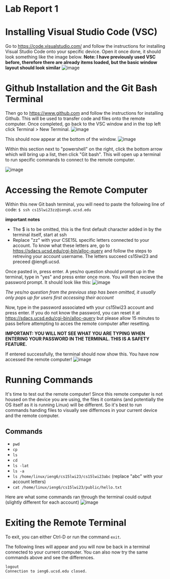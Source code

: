 # Lab Report 1
# Installing Visual Studio Code (VSC)
Go to https://code.visualstudio.com/ and follow the instructions for installing Visual Studio Code onto your specific device. Open it once done, it should look something like the image below. **Note: I have previously used VSC before, therefore there are already items loaded, but the basic window layout should look similar**
![image](https://user-images.githubusercontent.com/122570961/212625408-ffe656cb-527e-474d-b2c7-98d7e7ad7e2d.png)



# Github Installation and the Git Bash Terminal
Then go to https://www.github.com and follow the instructions for installing Github. This will be used to transfer code and files onto the remote computer. Once completed, go back to the VSC window and in the top left click Terminal > New Terminal.
![image](https://user-images.githubusercontent.com/122570961/212626230-ec721f39-71e3-4c89-9e67-1eee8d6856fc.png)

This should now appear at the bottom of the window.
![image](https://user-images.githubusercontent.com/122570961/212626592-33672aae-96b0-4f48-aed6-63a440973ec2.png)



Within this section next to "powershell" on the right, click the bottom arrow which will bring up a list, then click "Git bash". This will open up a terminal to run specific commands to connect to the remote computer.

![image](https://user-images.githubusercontent.com/122570961/212626830-c32aeb08-50af-41fe-937b-fa5cc24c55ef.png)

# Accessing the Remote Computer

Within this new Git bash terminal, you will need to paste the following line of code:
`$ ssh cs15lwi23zz@ieng6.ucsd.edu`

**important notes**
- The $ is to be omitted, this is the first default character added in by the terminal itself, start at ssh
- Replace "zz" with your CSE15L specific letters connected to your account. To know what these letters are, go to https://sdacs.ucsd.edu/cgi-bin/alloc-query and follow the steps to retreving your account username. The letters succeed cs15lwi23 and preceed @ieng6.ucsd.

Once pasted in, press enter. A yes/no question should prompt up in the terminal, type in "yes" and press enter once more. You will then recieve the password prompt. It should look like this:
![image](https://user-images.githubusercontent.com/122570961/212628803-41ee2273-e0cd-4917-84e6-f37142ff80b7.png)

*The yes/no question from the previous step has been omitted, it usually only pops up for users first accessing their account*

Now, type in the password associated wth your cs15lwi23 account and press enter. If you do not know the password, you can reset it at https://sdacs.ucsd.edu/cgi-bin/alloc-query but please allow 15 minutes to pass before attempting to acces the remote computer after resetting.

**IMPORTANT: YOU WILL NOT SEE WHAT YOU ARE TYPING WHEN ENTERING YOUR PASSWORD IN THE TERMINAL. THIS IS A SAFETY FEATURE.**

If entered successfully, the terminal should now show this. You have now accessed the remote computer!
![image](https://user-images.githubusercontent.com/122570961/212629998-50a4e210-207c-4c5b-90ec-631178efb122.png)

# Running Commands

It's time to test out the remote computer! Since this remote computer is not housed on the device you are using, the files it contains (and potentially the OS itself as it is running Linux) will be different. So it's best to run commands handing files to visually see differnces in your current device and the remote computer.

## Commands
- `pwd`
- `cp`
- `ls`
- `cd`
- `ls -lat`
- `ls -a`
- `ls /home/linux/ieng6/cs15lwi23/cs15lwi23abc` (replace "abc" with your account letters)
- `cat /home/linux/ieng6/cs15lwi23/public/hello.txt`


Here are what some commands ran through the terminal could output (slightly different for each account)
![image](https://user-images.githubusercontent.com/122570961/212632165-7de891b6-0431-41b9-88cf-afacf2b8047b.png)

# Exiting the Remote Terminal

To exit, you can either Ctrl-D or run the command `exit`.

The following lines will appear and you will now be back in a terminal connected to your current computer. You can also now try the same commands above and see the differences.

```
logout
Connection to ieng6.ucsd.edu closed.
```




